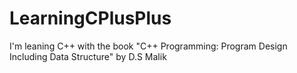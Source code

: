 # LearningCPlusPlus
 I'm leaning C++ with the book "C++ Programming: Program Design Including Data Structure" by D.S Malik
